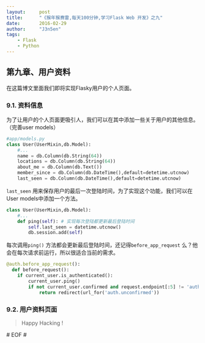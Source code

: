 ```yaml
---
layout:     post
title:      "《猴年猴赛雷,每天100分钟,学习Flask Web 开发》之九"
date:       2016-02-29
author:     "J3n5en"
tags:
    - Flask
    - Python
---
```


## 第九章、用户资料

在这篇博文里面我们即将实现Flasky用户的个人页面。

### 9.1. 资料信息

为了让用户的个人页面更吸引人，我们可以在其中添加一些关于用户的其他信息。（完善user models）

``` python
#app/models.py
class User(UserMixin,db.Model):
    #...
    name = db.Column(db.String(64))
    locations = db.Column(db.String(64))
    about_me = db.Column(db.Text())
    member_since = db.Column(db.DateTime(),default=detetime.utcnow)
    last_seen = db.Column(db.DateTime(),default=detetime.utcnow)
```

`last_seen` 用来保存用户的最后一次登陆时间，为了实现这个功能，我们可以在User models中添加一个方法。

``` python
class User(UserMixin,db.Model):
    #...
	def ping(self): # 实现每次登陆都更新最后登陆时间
        self.last_seen = datetime.utcnow()
        db.session.add(self)
```

每次调用`ping()` 方法都会更新最后登陆时间，还记得`before_app_request` 么？他会在每次请求前运行，所以很适合当前的需求。

``` python
@auth.before_app_request():
  def before_request():
    if current_user.is_authenticated():
        current_user.ping()
        if not current_user.confirmed and request.endpoint[:5] != 'auth':
            return redirect(url_for('auth.unconfirmed'))
```

### 9.2. 用户资料页面

>   Happy Hacking !

\# EOF \#

